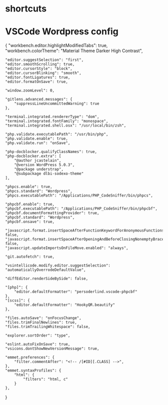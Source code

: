 # shortcuts

# VSCode Wordpress config
{
    "workbench.editor.highlightModifiedTabs": true,
    "workbench.colorTheme": "Material Theme Darker High Contrast",

    "editor.suggestSelection": "first",
    "editor.smoothScrolling": true,
    "editor.cursorStyle": "block",
    "editor.cursorBlinking": "smooth",
    "editor.fontLigatures": true,
    "editor.formatOnSave": true,

    "window.zoomLevel": 0,

    "gitlens.advanced.messages": {
        "suppressLineUncommittedWarning": true
    },

    "terminal.integrated.rendererType": "dom",
    "terminal.integrated.fontFamily": "monospace",
    "terminal.integrated.shell.osx": "/usr/local/bin/zsh",

    "php.validate.executablePath": "/usr/bin/php",
    "php.validate.enable": true,
    "php.validate.run": "onSave",

    "php-docblocker.qualifyClassNames": true,
    "php-docblocker.extra": [
        "@author jcastelain",
        "@version WordPress 5.0.3",
        "@package understrap",
        "@subpackage dlbi-sodexo-theme"
    ],

    "phpcs.enable": true,
    "phpcs.standard": "Wordpress",
    "phpcs.executablePath": "/Applications/PHP_CodeSniffer/bin/phpcs",

    "phpcbf.enable": true,
    "phpcbf.executablePath": "/Applications/PHP_CodeSniffer/bin/phpcbf",
    "phpcbf.documentFormattingProvider": true,
    "phpcbf.standard": "Wordpress",
    "phpcbf.onsave": true,

    "javascript.format.insertSpaceAfterFunctionKeywordForAnonymousFunctions": false,
    "javascript.format.insertSpaceAfterOpeningAndBeforeClosingNonemptyBraces": false,
    "javascript.updateImportsOnFileMove.enabled": "always",

    "git.autofetch": true,

    "vsintellicode.modify.editor.suggestSelection": "automaticallyOverrodeDefaultValue",

    "diffEditor.renderSideBySide": false,

    "[php]": {
        "editor.defaultFormatter": "persoderlind.vscode-phpcbf"
    },
    "[scss]": {
        "editor.defaultFormatter": "HookyQR.beautify"
    },

    "files.autoSave": "onFocusChange",
    "files.trimFinalNewlines": true,
    "files.trimTrailingWhitespace": false,

    "explorer.sortOrder": "type",

    "eslint.autoFixOnSave": true,
    "vsicons.dontShowNewVersionMessage": true,

    "emmet.preferences": {
        "filter.commentAfter": "<!-- /[#ID][.CLASS] -->",
    },
    "emmet.syntaxProfiles": {
        "html": {
            "filters": "html, c"
        }
    },
}
